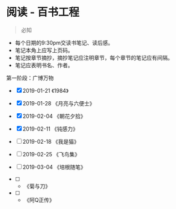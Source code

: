 # 阅读 - 百书工程

> 必知 
- 每个日期的9:30pm交读书笔记、读后感。
- 笔记本角上应写上页码。
- 笔记按章节摘抄，摘抄笔记应注明章节，每个章节的笔记应有间隔。
- 笔记应表明书名、作者。

第一阶段：广博万物

- [x] 2019-01-21 《1984》

- [x] 2019-01-28 《月亮与六便士》

- [x] 2019-02-04 《朝花夕拾》

- [x] 2019-02-11 《钝感力》

- [ ] 2019-02-18 《我是猫》

- [ ] 2019-02-25 《飞鸟集》

- [ ] 2019-03-04 《培根随笔》

- [ ] - 《菊与刀》

- [ ] - 《阿Q正传》
